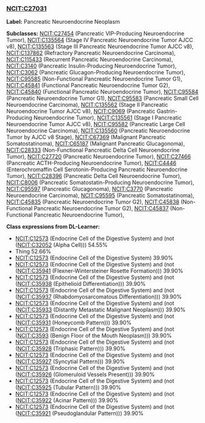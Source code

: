 
### [NCIT:C27031](http://purl.obolibrary.org/obo/NCIT_C27031)
**Label:** Pancreatic Neuroendocrine Neoplasm

**Subclasses:** [NCIT:C27454](http://purl.obolibrary.org/obo/NCIT_C27454) (Pancreatic VIP-Producing Neuroendocrine Tumor), [NCIT:C135564](http://purl.obolibrary.org/obo/NCIT_C135564) (Stage IV Pancreatic Neuroendocrine Tumor AJCC v8), [NCIT:C135563](http://purl.obolibrary.org/obo/NCIT_C135563) (Stage III Pancreatic Neuroendocrine Tumor AJCC v8), [NCIT:C137862](http://purl.obolibrary.org/obo/NCIT_C137862) (Refractory Pancreatic Neuroendocrine Carcinoma), [NCIT:C115433](http://purl.obolibrary.org/obo/NCIT_C115433) (Recurrent Pancreatic Neuroendocrine Carcinoma), [NCIT:C3140](http://purl.obolibrary.org/obo/NCIT_C3140) (Pancreatic Insulin-Producing Neuroendocrine Tumor), [NCIT:C3062](http://purl.obolibrary.org/obo/NCIT_C3062) (Pancreatic Glucagon-Producing Neuroendocrine Tumor), [NCIT:C95585](http://purl.obolibrary.org/obo/NCIT_C95585) (Non-Functional Pancreatic Neuroendocrine Tumor G1), [NCIT:C45841](http://purl.obolibrary.org/obo/NCIT_C45841) (Functional Pancreatic Neuroendocrine Tumor G2), [NCIT:C45840](http://purl.obolibrary.org/obo/NCIT_C45840) (Functional Pancreatic Neuroendocrine Tumor), [NCIT:C95584](http://purl.obolibrary.org/obo/NCIT_C95584) (Pancreatic Neuroendocrine Tumor G1), [NCIT:C95583](http://purl.obolibrary.org/obo/NCIT_C95583) (Pancreatic Small Cell Neuroendocrine Carcinoma), [NCIT:C135562](http://purl.obolibrary.org/obo/NCIT_C135562) (Stage II Pancreatic Neuroendocrine Tumor AJCC v8), [NCIT:C9069](http://purl.obolibrary.org/obo/NCIT_C9069) (Pancreatic Gastrin-Producing Neuroendocrine Tumor), [NCIT:C135561](http://purl.obolibrary.org/obo/NCIT_C135561) (Stage I Pancreatic Neuroendocrine Tumor AJCC v8), [NCIT:C95582](http://purl.obolibrary.org/obo/NCIT_C95582) (Pancreatic Large Cell Neuroendocrine Carcinoma), [NCIT:C135560](http://purl.obolibrary.org/obo/NCIT_C135560) (Pancreatic Neuroendocrine Tumor by AJCC v8 Stage), [NCIT:C67369](http://purl.obolibrary.org/obo/NCIT_C67369) (Malignant Pancreatic Somatostatinoma), [NCIT:C65187](http://purl.obolibrary.org/obo/NCIT_C65187) (Malignant Pancreatic Glucagonoma), [NCIT:C28333](http://purl.obolibrary.org/obo/NCIT_C28333) (Non-Functional Pancreatic Delta Cell Neuroendocrine Tumor), [NCIT:C27720](http://purl.obolibrary.org/obo/NCIT_C27720) (Pancreatic Neuroendocrine Tumor), [NCIT:C27466](http://purl.obolibrary.org/obo/NCIT_C27466) (Pancreatic ACTH-Producing Neuroendocrine Tumor), [NCIT:C4446](http://purl.obolibrary.org/obo/NCIT_C4446) (Enterochromaffin Cell Serotonin-Producing Pancreatic Neuroendocrine Tumor), [NCIT:C28396](http://purl.obolibrary.org/obo/NCIT_C28396) (Pancreatic Delta Cell Neuroendocrine Tumor), [NCIT:C8006](http://purl.obolibrary.org/obo/NCIT_C8006) (Pancreatic Somatostatin-Producing Neuroendocrine Tumor), [NCIT:C95597](http://purl.obolibrary.org/obo/NCIT_C95597) (Pancreatic Glucagonoma), [NCIT:C3770](http://purl.obolibrary.org/obo/NCIT_C3770) (Pancreatic Neuroendocrine Carcinoma), [NCIT:C95595](http://purl.obolibrary.org/obo/NCIT_C95595) (Pancreatic Somatostatinoma), [NCIT:C45835](http://purl.obolibrary.org/obo/NCIT_C45835) (Pancreatic Neuroendocrine Tumor G2), [NCIT:C45838](http://purl.obolibrary.org/obo/NCIT_C45838) (Non-Functional Pancreatic Neuroendocrine Tumor G2), [NCIT:C45837](http://purl.obolibrary.org/obo/NCIT_C45837) (Non-Functional Pancreatic Neuroendocrine Tumor), 

**Class expressions from DL-Learner:**

- [NCIT:C12573](http://purl.obolibrary.org/obo/NCIT_C12573) (Endocrine Cell of the Digestive System) and (not ([NCIT:C32052](http://purl.obolibrary.org/obo/NCIT_C32052) (Alpha Cell))) 54.55%
- Thing 52.66%
- [NCIT:C12573](http://purl.obolibrary.org/obo/NCIT_C12573) (Endocrine Cell of the Digestive System) 39.90%
- [NCIT:C12573](http://purl.obolibrary.org/obo/NCIT_C12573) (Endocrine Cell of the Digestive System) and (not ([NCIT:C35941](http://purl.obolibrary.org/obo/NCIT_C35941) (Flexner-Wintersteiner Rosette Formation))) 39.90%
- [NCIT:C12573](http://purl.obolibrary.org/obo/NCIT_C12573) (Endocrine Cell of the Digestive System) and (not ([NCIT:C35938](http://purl.obolibrary.org/obo/NCIT_C35938) (Epithelioid Differentiation))) 39.90%
- [NCIT:C12573](http://purl.obolibrary.org/obo/NCIT_C12573) (Endocrine Cell of the Digestive System) and (not ([NCIT:C35937](http://purl.obolibrary.org/obo/NCIT_C35937) (Rhabdomyosarcomatous Differentiation))) 39.90%
- [NCIT:C12573](http://purl.obolibrary.org/obo/NCIT_C12573) (Endocrine Cell of the Digestive System) and (not ([NCIT:C35933](http://purl.obolibrary.org/obo/NCIT_C35933) (Distantly Metastatic Malignant Neoplasm))) 39.90%
- [NCIT:C12573](http://purl.obolibrary.org/obo/NCIT_C12573) (Endocrine Cell of the Digestive System) and (not ([NCIT:C35931](http://purl.obolibrary.org/obo/NCIT_C35931) (Honeycomb Pattern))) 39.90%
- [NCIT:C12573](http://purl.obolibrary.org/obo/NCIT_C12573) (Endocrine Cell of the Digestive System) and (not ([NCIT:C3593](http://purl.obolibrary.org/obo/NCIT_C3593) (Benign Floor of the Mouth Neoplasm))) 39.90%
- [NCIT:C12573](http://purl.obolibrary.org/obo/NCIT_C12573) (Endocrine Cell of the Digestive System) and (not ([NCIT:C35928](http://purl.obolibrary.org/obo/NCIT_C35928) (Triphasic Pattern))) 39.90%
- [NCIT:C12573](http://purl.obolibrary.org/obo/NCIT_C12573) (Endocrine Cell of the Digestive System) and (not ([NCIT:C35927](http://purl.obolibrary.org/obo/NCIT_C35927) (Syncytial Pattern))) 39.90%
- [NCIT:C12573](http://purl.obolibrary.org/obo/NCIT_C12573) (Endocrine Cell of the Digestive System) and (not ([NCIT:C35926](http://purl.obolibrary.org/obo/NCIT_C35926) (Glomeruloid Vessels Present))) 39.90%
- [NCIT:C12573](http://purl.obolibrary.org/obo/NCIT_C12573) (Endocrine Cell of the Digestive System) and (not ([NCIT:C35925](http://purl.obolibrary.org/obo/NCIT_C35925) (Tubular Pattern))) 39.90%
- [NCIT:C12573](http://purl.obolibrary.org/obo/NCIT_C12573) (Endocrine Cell of the Digestive System) and (not ([NCIT:C35922](http://purl.obolibrary.org/obo/NCIT_C35922) (Acinar Pattern))) 39.90%
- [NCIT:C12573](http://purl.obolibrary.org/obo/NCIT_C12573) (Endocrine Cell of the Digestive System) and (not ([NCIT:C35921](http://purl.obolibrary.org/obo/NCIT_C35921) (Pseudoglandular Pattern))) 39.90%


